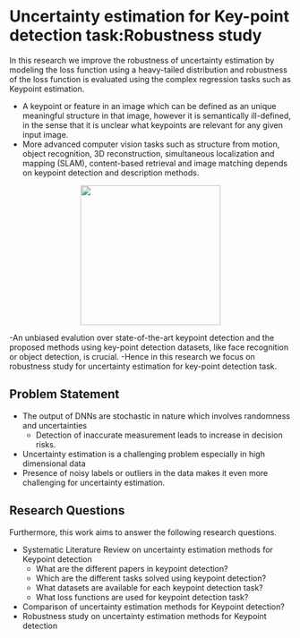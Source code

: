 # Uncertainty estimation for Key-point detection task:Robustness study
In this research we improve the robustness of uncertainty estimation by modeling the loss function using a heavy-tailed distribution and robustness of the loss function is evaluated using the complex regression tasks such as Keypoint estimation.
- A keypoint or feature in an image which can be defined as an unique meaningful structure in that image, however it is semantically ill-defined, in the sense that it is unclear what keypoints are relevant for any given input image.
- More advanced computer vision tasks such as structure from motion, object recognition, 3D reconstruction, simultaneous localization and mapping (SLAM), content-based retrieval and image matching depends on keypoint detection and description methods.

<p align="center">
  <img 
    width="250"
    height="250"
    src="https://user-images.githubusercontent.com/71918189/168752630-a5a4ec84-5c25-4af6-a6e8-a41855d7e3f2.png"
  >
</p>

-An unbiased evalution over state-of-the-art keypoint detection and the proposed methods using key-point detection datasets, like face recognition or object detection, is crucial.
-Hence in this research we focus on robustness study for uncertainty estimation for key-point detection task. 

## Problem Statement
- The output of DNNs are stochastic in nature which involves randomness and uncertainties
  - Detection of inaccurate measurement leads to increase in decision risks.
- Uncertainty estimation is a challenging problem especially in high dimensional data
- Presence of noisy labels or outliers in the data makes it even more challenging for uncertainty estimation.

## Research Questions

Furthermore, this work aims to answer the following research questions.
- Systematic Literature Review on uncertainty estimation methods for Keypoint detection
  - What are the different papers in keypoint detection?
  - Which are the different tasks solved using keypoint detection?
  -  What datasets are available for each keypoint detection task?
  -  What loss functions are used for keypoint detection task?
- Comparison of uncertainty estimation methods for Keypoint detection?
- Robustness study on uncertainty estimation methods for Keypoint detection

 
